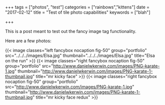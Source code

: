 +++
tags = ["photos", "test"]
categories = ["rainbows","kittens"]
date = "2017-02-12"
title = "Test of tile photo capabilities"
keywords = ["blah"]

+++

This is a post meant to test out the fancy image tag functionality.
<!-- more /-->

Here are a few photos:

{{< image classes="left fancybox nocaption fig-50" group="portfolio" src="../../../images/Elsa.jpg" thumbnail="../../../images/Elsa.jpg" title="Elsa on the run" >}} {{< image classes="right fancybox nocaption fig-50" group="portfolio" src="http://www.danielwkerwin.com/images/PNG-karate-1.jpg" thumbnail="http://www.danielwkerwin.com/images/PNG-karate-1-thumbnail.jpg" title="mr kicky face" >}} {{< image classes="right fancybox nocaption fig-50" group="portfolio" src="http://www.danielwkerwin.com/images/PNG-karate-1.jpg" thumbnail="http://www.danielwkerwin.com/images/PNG-karate-1-thumbnail.jpg" title="mr kicky face redux" >}}